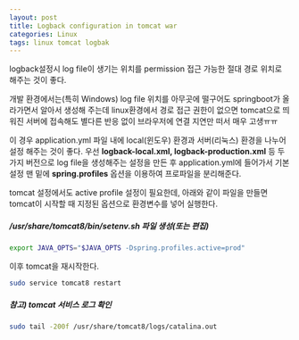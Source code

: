 ```yaml
---
layout: post
title: Logback configuration in tomcat war
categories: Linux
tags: linux tomcat logbak
---
```


logback설정시 log file이 생기는 위치를 permission 접근 가능한 절대 경로 위치로 해주는 것이 좋다.

개발 환경에서는(특히 Windows) log file 위치를 아무곳에 떨구어도 springboot가 올라가면서 알아서 생성해 주는데 linux환경에서 경로 접근 권한이 없으면 tomcat으로 띄워진 서버에 접속해도 별다른 반응 없이 브라우저에 연결 지연만 떠서 매우 고생ㅠㅠ

이 경우 application.yml 파일 내에 local(윈도우) 환경과 서버(리눅스) 환경을 나누어 설정 해주는 것이 좋다. 우선 **logback-local.xml, logback-production.xml** 등 두 가지 버전으로 log file을 생성해주는 설정을 만든 후 application.yml에 들어가서 기본 설정 맨 밑에 **spring.profiles** 옵션을 이용하여 프로파일을 분리해준다.

tomcat 설정에서도 active profile 설정이 필요한데, 아래와 같이 파일을 만들면 tomcat이 시작할 때 지정된 옵션으로 환경변수를 넣어 실행한다.


##### /usr/share/tomcat8/bin/setenv.sh 파일 생성(또는 편집)
~~~sh
export JAVA_OPTS="$JAVA_OPTS -Dspring.profiles.active=prod"
~~~

이후 tomcat을 재시작한다.
~~~sh
sudo service tomcat8 restart
~~~

##### 참고) tomcat 서비스 로그 확인
~~~sh
sudo tail -200f /usr/share/tomcat8/logs/catalina.out
~~~
